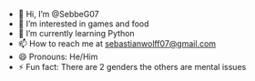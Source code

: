 - 👋 Hi, I’m @SebbeG07
- 👀 I’m interested in games and food
- 🌱 I’m currently learning Python
- 📫 How to reach me at sebastianwolff07@gmail.com
- 😄 Pronouns: He/Him
- ⚡ Fun fact: There are 2 genders the others are mental issues

<!---
SebbeG07/SebbeG07 is a ✨ special ✨ repository because its `README.md` (this file) appears on your GitHub profile.
You can click the Preview link to take a look at your changes.
--->
